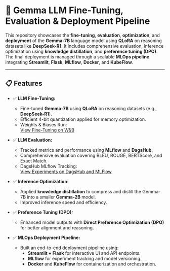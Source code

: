 # 🚀 Gemma LLM Fine-Tuning, Evaluation & Deployment Pipeline

This repository showcases the **fine-tuning**, **evaluation**, **optimization**, and **deployment** of the **Gemma-7B** language model using **QLoRA** on reasoning datasets like **DeepSeek-R1**. It includes comprehensive evaluation, inference optimization using **knowledge distillation**, and **preference tuning (DPO)**. The final deployment is managed through a scalable **MLOps pipeline** integrating **Streamlit**, **Flask**, **MLflow**, **Docker**, and **KubeFlow**.

---

## 📋 Features

- ✅ **LLM Fine-Tuning:**  
  - Fine-tuned **Gemma-7B** using **QLoRA** on reasoning datasets (e.g., **DeepSeek-R1**).  
  - Efficient 4-bit quantization applied for memory optimization.
  - Weights & Biases Run:  
  [View Fine-Tuning on W&B ](https://wandb.ai/janvi24/Fine-tune-gemma-7b%20on%20Medical%20COT%20Dataset?nw=nwuserjanvi24)

- ✅ **LLM Evaluation:**  
  - Tracked metrics and performance using **MLflow** and **DagsHub**.  
  - Comprehensive evaluation covering BLEU, ROUGE, BERTScore, and Exact Match.
  - DagsHub MLflow Tracking:  
  [View Experiments on DagsHub and MLFlow ](https://dagshub.com/janvichokshi1998/gemma-7b-unsloth-mediQA.mlflow/#/experiments/1?viewStateShareKey=60b5838b3c07b10d688fd52b4dd6c37593b139dcfb12d21877e12fcb552682f6)

- ✅ **Inference Optimization:**  
  - Applied **knowledge distillation** to compress and distill the Gemma-7B into a smaller **Gemma-2B** model.  
  - Improved inference speed and efficiency.

- ✅ **Preference Tuning (DPO):**  
  - Enhanced model outputs with **Direct Preference Optimization (DPO)** for better alignment and reasoning.

- ✅ **MLOps Deployment Pipeline:**  
  - Built an end-to-end deployment pipeline using:  
    - **Streamlit + Flask** for interactive UI and API endpoints.  
    - **MLflow** for experiment tracking and model versioning.  
    - **Docker** and **KubeFlow** for containerization and orchestration.
